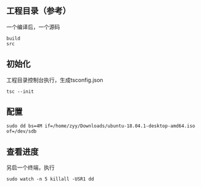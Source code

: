 ## 工程目录（参考）
一个编译后，一个源码
```
build
src
```

## 初始化
工程目录控制台执行，生成tsconfig.json
```shell
tsc --init
```

## 配置
```
sudo dd bs=4M if=/home/zyy/Downloads/ubuntu-18.04.1-desktop-amd64.iso of=/dev/sdb
```

## 查看进度
另启一个终端，执行
```
sudo watch -n 5 killall -USR1 dd
```
